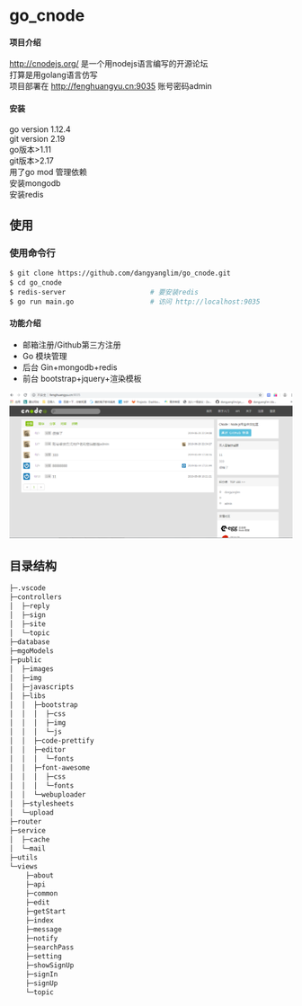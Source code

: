 # go_cnode

#### 项目介绍
http://cnodejs.org/ 是一个用nodejs语言编写的开源论坛  
打算是用golang语言仿写  
项目部署在 http://fenghuangyu.cn:9035 账号密码admin   
#### 安装
go version 1.12.4  
git version 2.19  
go版本>1.11  
git版本>2.17  
用了go mod 管理依赖  
安装mongodb  
安装redis  

## 使用
 
### 使用命令行

```bash
$ git clone https://github.com/dangyanglim/go_cnode.git
$ cd go_cnode
$ redis-server                     # 要安装redis
$ go run main.go                   # 访问 http://localhost:9035
```
#### 功能介绍
- 邮箱注册/Github第三方注册  
- Go 模块管理  
- 后台 Gin+mongodb+redis
- 前台 bootstrap+jquery+渲染模板  

![go.png](go.png)  

## 目录结构  
```
├─.vscode
├─controllers
│  ├─reply
│  ├─sign
│  ├─site
│  └─topic
├─database
├─mgoModels
├─public
│  ├─images
│  ├─img
│  ├─javascripts
│  ├─libs
│  │  ├─bootstrap
│  │  │  ├─css
│  │  │  ├─img
│  │  │  └─js
│  │  ├─code-prettify
│  │  ├─editor
│  │  │  └─fonts
│  │  ├─font-awesome
│  │  │  ├─css
│  │  │  └─fonts
│  │  └─webuploader
│  ├─stylesheets
│  └─upload
├─router
├─service
│  ├─cache
│  └─mail
├─utils
└─views
    ├─about
    ├─api
    ├─common
    ├─edit
    ├─getStart
    ├─index
    ├─message
    ├─notify
    ├─searchPass
    ├─setting
    ├─showSignUp
    ├─signIn
    ├─signUp
    └─topic
    
```
 
  
 

